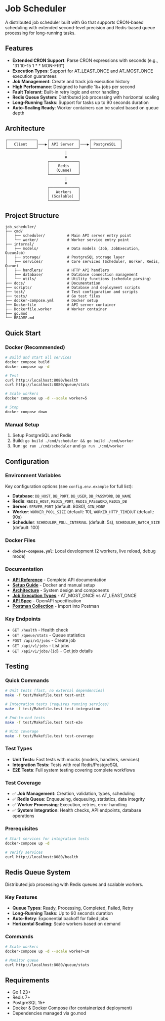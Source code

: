 # Job Scheduler

A distributed job scheduler built with Go that supports CRON-based scheduling with extended second-level precision and Redis-based queue processing for long-running tasks.

## Features

- **Extended CRON Support**: Parse CRON expressions with seconds (e.g., "31 10-15 1 * * MON-FRI")
- **Execution Types**: Support for AT_LEAST_ONCE and AT_MOST_ONCE execution guarantees
- **Job Management**: Create and track job execution history
- **High Performance**: Designed to handle 1k+ jobs per second
- **Fault Tolerant**: Built-in retry logic and error handling
- **Redis Queue System**: Distributed job processing with horizontal scaling
- **Long-Running Tasks**: Support for tasks up to 90 seconds duration
- **Auto-Scaling Ready**: Worker containers can be scaled based on queue depth

## Architecture

```
┌─────────────┐    ┌─────────────┐    ┌─────────────┐
│   Client    │───▶│ API Server  │───▶│ PostgreSQL  │
└─────────────┘    └─────────────┘    └─────────────┘
                           │
                           ▼
                   ┌─────────────┐
                   │    Redis    │
                   │   (Queue)   │
                   └─────────────┘
                           │
                           ▼
                   ┌─────────────┐
                   │   Workers   │
                   │ (Scalable)  │
                   └─────────────┘
```

## Project Structure

```
job_scheduler/
├── cmd/
│   ├── scheduler/          # Main API server entry point
│   └── worker/             # Worker service entry point
├── internal/
│   ├── models/             # Data models (Job, JobExecution, QueueJob)
│   ├── storage/            # PostgreSQL storage layer
│   ├── services/           # Core services (Scheduler, Worker, Redis, Queue)
│   ├── handlers/           # HTTP API handlers
│   ├── database/           # Database connection management
│   └── utils/              # Utility functions (schedule parsing)
├── docs/                   # Documentation
├── scripts/                # Database and deployment scripts
├── test/                   # Test configuration and scripts
├── tests/                  # Go test files
├── docker-compose.yml      # Docker setup
├── Dockerfile              # API server container
├── Dockerfile.worker       # Worker container
├── go.mod
└── README.md
```

## Quick Start

### Docker (Recommended)

```bash
# Build and start all services
docker compose build
docker compose up -d

# Test
curl http://localhost:8080/health
curl http://localhost:8080/queue/stats

# Scale workers
docker compose up -d --scale worker=5

# Stop
docker compose down
```

### Manual Setup

1. Setup PostgreSQL and Redis
2. Build: `go build ./cmd/scheduler && go build ./cmd/worker`
3. Run: `go run ./cmd/scheduler` and `go run ./cmd/worker`

## Configuration

### Environment Variables

Key configuration options (see `config.env.example` for full list):

- **Database**: `DB_HOST`, `DB_PORT`, `DB_USER`, `DB_PASSWORD`, `DB_NAME`
- **Redis**: `REDIS_HOST`, `REDIS_PORT`, `REDIS_PASSWORD`, `REDIS_DB`
- **Server**: `SERVER_PORT` (default: 8080), `GIN_MODE`
- **Worker**: `WORKER_POOL_SIZE` (default: 10), `WORKER_HTTP_TIMEOUT` (default: 90s)
- **Scheduler**: `SCHEDULER_POLL_INTERVAL` (default: 5s), `SCHEDULER_BATCH_SIZE` (default: 100)

### Docker Files

- **`docker-compose.yml`**: Local development (2 workers, live reload, debug mode)

### Documentation

- **[API Reference](docs/api.md)** - Complete API documentation
- **[Setup Guide](docs/setup.md)** - Docker and manual setup
- **[Architecture](docs/architecture.md)** - System design and components
- **[Job Execution Types](docs/job-execution-types.md)** - AT_MOST_ONCE vs AT_LEAST_ONCE
- **[API Spec](docs/api-spec.yaml)** - OpenAPI specification
- **[Postman Collection](docs/postman-collection.json)** - Import into Postman

### Key Endpoints

- `GET /health` - Health check
- `GET /queue/stats` - Queue statistics
- `POST /api/v1/jobs` - Create job
- `GET /api/v1/jobs` - List jobs
- `GET /api/v1/jobs/{id}` - Get job details

## Testing

### Quick Commands

```bash
# Unit tests (fast, no external dependencies)
make -f test/Makefile.test test-unit

# Integration tests (requires running services)
make -f test/Makefile.test test-integration

# End-to-end tests
make -f test/Makefile.test test-e2e

# With coverage
make -f test/Makefile.test test-coverage
```

### Test Types

- **Unit Tests**: Fast tests with mocks (models, handlers, services)
- **Integration Tests**: Tests with real Redis/PostgreSQL
- **E2E Tests**: Full system testing covering complete workflows

### Test Coverage

- ✅ **Job Management**: Creation, validation, types, scheduling
- ✅ **Redis Queue**: Enqueueing, dequeuing, statistics, data integrity
- ✅ **Worker Processing**: Execution, retries, error handling
- ✅ **System Integration**: Health checks, API endpoints, database operations

### Prerequisites

```bash
# Start services for integration tests
docker-compose up -d

# Verify services
curl http://localhost:8080/health
```

## Redis Queue System

Distributed job processing with Redis queues and scalable workers.

### Key Features

- **Queue Types**: Ready, Processing, Completed, Failed, Retry
- **Long-Running Tasks**: Up to 90 seconds duration
- **Auto-Retry**: Exponential backoff for failed jobs
- **Horizontal Scaling**: Scale workers based on demand

### Commands

```bash
# Scale workers
docker-compose up -d --scale worker=10

# Monitor queue
curl http://localhost:8080/queue/stats
```

## Requirements

- Go 1.23+
- Redis 7+
- PostgreSQL 15+
- Docker & Docker Compose (for containerized deployment)
- Dependencies managed via go.mod
